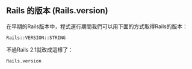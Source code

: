 ## Rails 的版本 (Rails.version)

在早期的Rails版本中，程式運行期間我們可以用下面的方式取得Rails的版本：

	Rails::VERSION::STRING

不過Rails 2.1就改成這樣了：

	Rails.version

